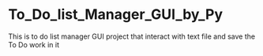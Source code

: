 # To_Do_list_Manager_GUI_by_Py
This is to do list manager GUI project that interact with text file and save the To Do work in it 
